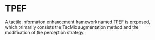 # TPEF
A tactile information enhancement framework named TPEF is proposed, which primarily consists the TacMix augmentation method and the modification of the perception strategy.
